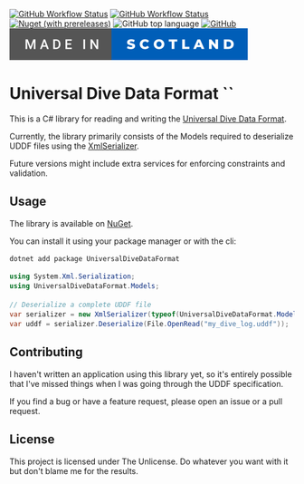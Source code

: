 [![GitHub Workflow Status](https://img.shields.io/github/actions/workflow/status/hughesjs/UniversalDiveDataFormat/dotnet-ci.yml?label=BUILD%20CI&style=for-the-badge&branch=master)](https://github.com/hughesjs/UniversalDiveDataFormat/actions)
[![GitHub Workflow Status](https://img.shields.io/github/actions/workflow/status/hughesjs/UniversalDiveDataFormat/dotnet-cd.yml?label=BUILD%20CD&style=for-the-badge&branch=master)](https://github.com/hughesjs/UniversalDiveDataFormat/actions)
[![Nuget (with prereleases)](https://img.shields.io/nuget/vpre/UniversalDiveDataFormat?style=for-the-badge)](https://nuget.org/packages/UniversalDiveDataFormat)
![GitHub top language](https://img.shields.io/github/languages/top/hughesjs/UniversalDiveDataFormat?style=for-the-badge)
[![GitHub](https://img.shields.io/github/license/hughesjs/UniversalDiveDataFormat?style=for-the-badge)](LICENSE)
![FTB](https://raw.githubusercontent.com/hughesjs/custom-badges/master/made-in/made-in-scotland.svg)


# Universal Dive Data Format ``

This is a C# library for reading and writing the [Universal Dive Data Format](https://www.streit.cc/extern/uddf_v321/en/index.html).

Currently, the library primarily consists of the Models required to deserialize UDDF files using the [XmlSerializer](https://docs.microsoft.com/en-us/dotnet/api/system.xml.serialization.xmlserializer?view=net-7.0).

Future versions might include extra services for enforcing constraints and validation.

## Usage

The library is available on [NuGet](https://www.nuget.org/packages/UniversalDiveDataFormat/).

You can install it using your package manager or with the cli:

```bash
dotnet add package UniversalDiveDataFormat
```

```csharp
using System.Xml.Serialization;
using UniversalDiveDataFormat.Models;

// Deserialize a complete UDDF file
var serializer = new XmlSerializer(typeof(UniversalDiveDataFormat.Models.UniversalDiveDataFormatRoot));
var uddf = serializer.Deserialize(File.OpenRead("my_dive_log.uddf"));
```

## Contributing

I haven't written an application using this library yet, so it's entirely possible that I've missed things when I was going through the UDDF specification.

If you find a bug or have a feature request, please open an issue or a pull request.

## License

This project is licensed under The Unlicense. Do whatever you want with it but don't blame me for the results.